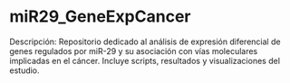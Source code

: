 # miR29_GeneExpCancer
Descripción: Repositorio dedicado al análisis de expresión diferencial de genes regulados por miR-29 y su asociación con vías moleculares implicadas en el cáncer. Incluye scripts, resultados y visualizaciones del estudio.
